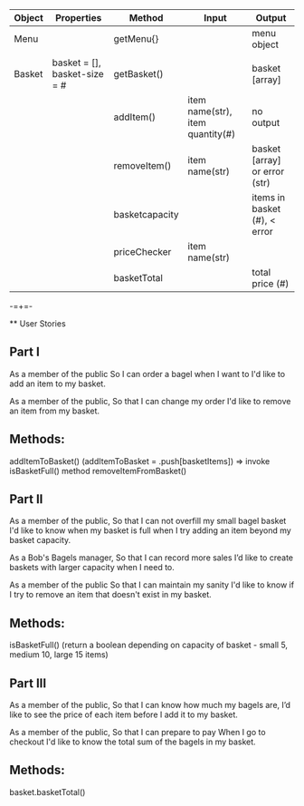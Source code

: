 
| Object | Properties                   | Method      | Input                                   | Output                         |
| ------ | ---------------------------- | ----------- | --------------------------------------- | ------------------------------ |
| Menu   |                              | getMenu{}   |                                         | menu object                    |
|        |                              |             |                                         |                                |
| Basket | basket = [], basket-size = # | getBasket() |                                         | basket [array]                 |
|        |                              | addItem()   | item name(str), item quantity(#)        | no output                      |
|        |                              | removeItem()| item name(str)                          | basket [array] or error (str)  |
|        |                              | basketcapacity|                                       | items in basket (#), < error   |
|        |                              | priceChecker| item name(str)                          |                                |
|        |                              | basketTotal |                                         | total price (#)                |

-=+=-

** User Stories

Part I
------------
As a member of the public
So I can order a bagel when I want to
I'd like to add an item to my basket.

As a member of the public,
So that I can change my order
I'd like to remove an item from my basket.

Methods:
----------------
addItemToBasket() (addItemToBasket = .push[basketItems]) => invoke isBasketFull() method
removeItemFromBasket()


Part II
------------
As a member of the public,
So that I can not overfill my small bagel basket
I'd like to know when my basket is full when I try adding an item beyond my basket capacity.

As a Bob's Bagels manager,
So that I can record more sales
I’d like to create baskets with larger capacity when I need to.

As a member of the public
So that I can maintain my sanity
I'd like to know if I try to remove an item that doesn't exist in my basket.

Methods:
----------------
isBasketFull() (return a boolean depending on capacity of basket - small 5, medium 10, large 15 items)


Part III
------------
As a member of the public,
So that I can know how much my bagels are,
I’d like to see the price of each item before I add it to my basket.

As a member of the public,
So that I can prepare to pay
When I go to checkout I'd like to know the total sum of the bagels in my basket.

Methods: 
----------------
basket.basketTotal() 